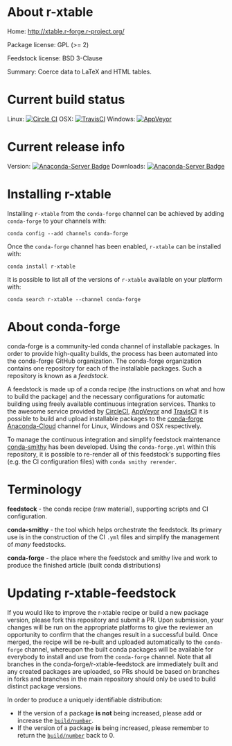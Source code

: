 About r-xtable
==============

Home: http://xtable.r-forge.r-project.org/

Package license: GPL (>= 2)

Feedstock license: BSD 3-Clause

Summary: Coerce data to LaTeX and HTML tables.



Current build status
====================

Linux: [![Circle CI](https://circleci.com/gh/conda-forge/r-xtable-feedstock.svg?style=shield)](https://circleci.com/gh/conda-forge/r-xtable-feedstock)
OSX: [![TravisCI](https://travis-ci.org/conda-forge/r-xtable-feedstock.svg?branch=master)](https://travis-ci.org/conda-forge/r-xtable-feedstock)
Windows: [![AppVeyor](https://ci.appveyor.com/api/projects/status/github/conda-forge/r-xtable-feedstock?svg=True)](https://ci.appveyor.com/project/conda-forge/r-xtable-feedstock/branch/master)

Current release info
====================
Version: [![Anaconda-Server Badge](https://anaconda.org/conda-forge/r-xtable/badges/version.svg)](https://anaconda.org/conda-forge/r-xtable)
Downloads: [![Anaconda-Server Badge](https://anaconda.org/conda-forge/r-xtable/badges/downloads.svg)](https://anaconda.org/conda-forge/r-xtable)

Installing r-xtable
===================

Installing `r-xtable` from the `conda-forge` channel can be achieved by adding `conda-forge` to your channels with:

```
conda config --add channels conda-forge
```

Once the `conda-forge` channel has been enabled, `r-xtable` can be installed with:

```
conda install r-xtable
```

It is possible to list all of the versions of `r-xtable` available on your platform with:

```
conda search r-xtable --channel conda-forge
```


About conda-forge
=================

conda-forge is a community-led conda channel of installable packages.
In order to provide high-quality builds, the process has been automated into the
conda-forge GitHub organization. The conda-forge organization contains one repository
for each of the installable packages. Such a repository is known as a *feedstock*.

A feedstock is made up of a conda recipe (the instructions on what and how to build
the package) and the necessary configurations for automatic building using freely
available continuous integration services. Thanks to the awesome service provided by
[CircleCI](https://circleci.com/), [AppVeyor](http://www.appveyor.com/)
and [TravisCI](https://travis-ci.org/) it is possible to build and upload installable
packages to the [conda-forge](https://anaconda.org/conda-forge)
[Anaconda-Cloud](http://docs.anaconda.org/) channel for Linux, Windows and OSX respectively.

To manage the continuous integration and simplify feedstock maintenance
[conda-smithy](http://github.com/conda-forge/conda-smithy) has been developed.
Using the ``conda-forge.yml`` within this repository, it is possible to re-render all of
this feedstock's supporting files (e.g. the CI configuration files) with ``conda smithy rerender``.


Terminology
===========

**feedstock** - the conda recipe (raw material), supporting scripts and CI configuration.

**conda-smithy** - the tool which helps orchestrate the feedstock.
                   Its primary use is in the construction of the CI ``.yml`` files
                   and simplify the management of *many* feedstocks.

**conda-forge** - the place where the feedstock and smithy live and work to
                  produce the finished article (built conda distributions)


Updating r-xtable-feedstock
===========================

If you would like to improve the r-xtable recipe or build a new
package version, please fork this repository and submit a PR. Upon submission,
your changes will be run on the appropriate platforms to give the reviewer an
opportunity to confirm that the changes result in a successful build. Once
merged, the recipe will be re-built and uploaded automatically to the
`conda-forge` channel, whereupon the built conda packages will be available for
everybody to install and use from the `conda-forge` channel.
Note that all branches in the conda-forge/r-xtable-feedstock are
immediately built and any created packages are uploaded, so PRs should be based
on branches in forks and branches in the main repository should only be used to
build distinct package versions.

In order to produce a uniquely identifiable distribution:
 * If the version of a package **is not** being increased, please add or increase
   the [``build/number``](http://conda.pydata.org/docs/building/meta-yaml.html#build-number-and-string).
 * If the version of a package **is** being increased, please remember to return
   the [``build/number``](http://conda.pydata.org/docs/building/meta-yaml.html#build-number-and-string)
   back to 0.
